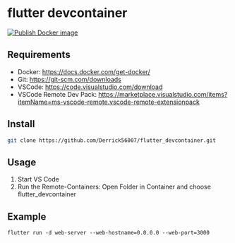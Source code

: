 # flutter devcontainer

[![Publish Docker image](https://github.com/Derrick56007/flutter_devcontainer/actions/workflows/docker-publish.yml/badge.svg)](https://github.com/Derrick56007/flutter_devcontainer/actions/workflows/docker-publish.yml)

Requirements
------------
- Docker: https://docs.docker.com/get-docker/
- Git: https://git-scm.com/downloads
- VSCode: https://code.visualstudio.com/download
- VSCode Remote Dev Pack: https://marketplace.visualstudio.com/items?itemName=ms-vscode-remote.vscode-remote-extensionpack

Install
--------------

```bash
git clone https://github.com/Derrick56007/flutter_devcontainer.git
```

Usage
------------
1. Start VS Code
2. Run the Remote-Containers: Open Folder in Container and choose flutter_devcontainer

Example
------------
```
flutter run -d web-server --web-hostname=0.0.0.0 --web-port=3000
```
